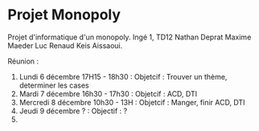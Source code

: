 # Projet Monopoly
 Projet d'informatique d'un monopoly. Ingé 1, TD12 Nathan Deprat Maxime Maeder Luc Renaud Keis Aissaoui.
 
 Réunion :
 1) Lundi 6 décembre 17H15 - 18h30 : Objetcif : Trouver un thème, determiner les cases 
 2) Mardi 7 décembre 16h30 - 17h30 : Objetcif :  ACD, DTI
 3) Mercredi 8 décembre 10h30 - 13H : Objetcif : Manger, finir ACD, DTI
 4) Jeudi 9 décembre ? : Objectif : ? 
 5) 
